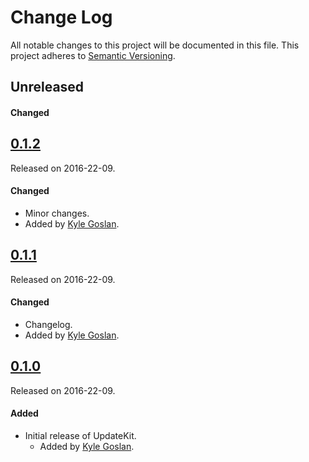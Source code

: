 # Change Log
All notable changes to this project will be documented in this file.
This project adheres to [Semantic Versioning](http://semver.org/).

## Unreleased
#### Changed

## [0.1.2](https://github.com/KyleGoslan/KGLocationManager/releases/tag/0.1.2)
Released on 2016-22-09.

#### Changed
- Minor changes.
- Added by [Kyle Goslan](https://github.com/KyleGoslan).

## [0.1.1](https://github.com/KyleGoslan/KGLocationManager/releases/tag/0.1.1)
Released on 2016-22-09.

#### Changed
- Changelog.
- Added by [Kyle Goslan](https://github.com/KyleGoslan).

## [0.1.0](https://github.com/KyleGoslan/KGLocationManager/releases/tag/0.1.0)
Released on 2016-22-09.

#### Added
- Initial release of UpdateKit.
  - Added by [Kyle Goslan](https://github.com/KyleGoslan).

